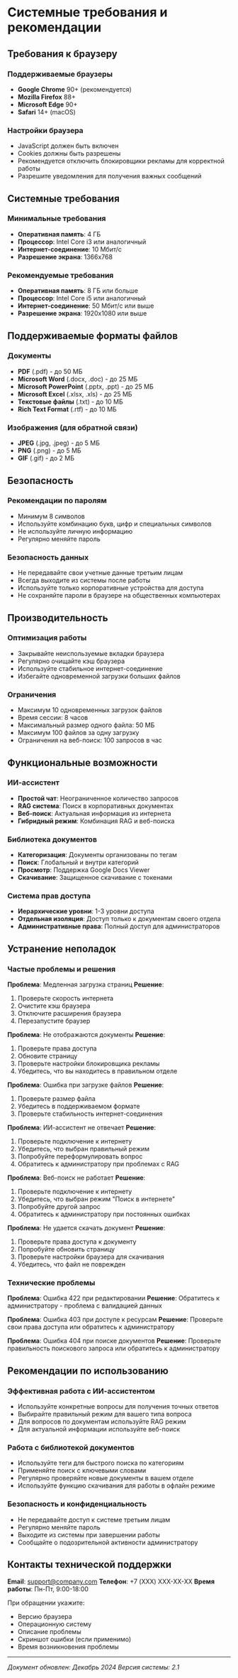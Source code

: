# Системные требования и рекомендации

## Требования к браузеру

### Поддерживаемые браузеры
- **Google Chrome** 90+ (рекомендуется)
- **Mozilla Firefox** 88+
- **Microsoft Edge** 90+
- **Safari** 14+ (macOS)

### Настройки браузера
- JavaScript должен быть включен
- Cookies должны быть разрешены
- Рекомендуется отключить блокировщики рекламы для корректной работы
- Разрешите уведомления для получения важных сообщений

## Системные требования

### Минимальные требования
- **Оперативная память**: 4 ГБ
- **Процессор**: Intel Core i3 или аналогичный
- **Интернет-соединение**: 10 Мбит/с
- **Разрешение экрана**: 1366x768

### Рекомендуемые требования
- **Оперативная память**: 8 ГБ или больше
- **Процессор**: Intel Core i5 или аналогичный
- **Интернет-соединение**: 50 Мбит/с или выше
- **Разрешение экрана**: 1920x1080 или выше

## Поддерживаемые форматы файлов

### Документы
- **PDF** (.pdf) - до 50 МБ
- **Microsoft Word** (.docx, .doc) - до 25 МБ
- **Microsoft PowerPoint** (.pptx, .ppt) - до 25 МБ
- **Microsoft Excel** (.xlsx, .xls) - до 25 МБ
- **Текстовые файлы** (.txt) - до 10 МБ
- **Rich Text Format** (.rtf) - до 10 МБ

### Изображения (для обратной связи)
- **JPEG** (.jpg, .jpeg) - до 5 МБ
- **PNG** (.png) - до 5 МБ
- **GIF** (.gif) - до 2 МБ

## Безопасность

### Рекомендации по паролям
- Минимум 8 символов
- Используйте комбинацию букв, цифр и специальных символов
- Не используйте личную информацию
- Регулярно меняйте пароль

### Безопасность данных
- Не передавайте свои учетные данные третьим лицам
- Всегда выходите из системы после работы
- Используйте только корпоративные устройства для доступа
- Не сохраняйте пароли в браузере на общественных компьютерах

## Производительность

### Оптимизация работы
- Закрывайте неиспользуемые вкладки браузера
- Регулярно очищайте кэш браузера
- Используйте стабильное интернет-соединение
- Избегайте одновременной загрузки больших файлов

### Ограничения
- Максимум 10 одновременных загрузок файлов
- Время сессии: 8 часов
- Максимальный размер одного файла: 50 МБ
- Максимум 100 файлов за одну загрузку
- Ограничения на веб-поиск: 100 запросов в час

## Функциональные возможности

### ИИ-ассистент
- **Простой чат**: Неограниченное количество запросов
- **RAG система**: Поиск в корпоративных документах
- **Веб-поиск**: Актуальная информация из интернета
- **Гибридный режим**: Комбинация RAG и веб-поиска

### Библиотека документов
- **Категоризация**: Документы организованы по тегам
- **Поиск**: Глобальный и внутри категорий
- **Просмотр**: Поддержка Google Docs Viewer
- **Скачивание**: Защищенное скачивание с токенами

### Система прав доступа
- **Иерархические уровни**: 1-3 уровни доступа
- **Отдельная изоляция**: Доступ только к документам своего отдела
- **Административные права**: Полный доступ для администраторов

## Устранение неполадок

### Частые проблемы и решения

**Проблема**: Медленная загрузка страниц
**Решение**: 
1. Проверьте скорость интернета
2. Очистите кэш браузера
3. Отключите расширения браузера
4. Перезапустите браузер

**Проблема**: Не отображаются документы
**Решение**:
1. Проверьте права доступа
2. Обновите страницу
3. Проверьте настройки блокировщика рекламы
4. Убедитесь, что вы находитесь в правильном отделе

**Проблема**: Ошибка при загрузке файлов
**Решение**:
1. Проверьте размер файла
2. Убедитесь в поддерживаемом формате
3. Проверьте стабильность интернет-соединения

**Проблема**: ИИ-ассистент не отвечает
**Решение**:
1. Проверьте подключение к интернету
2. Убедитесь, что выбран правильный режим
3. Попробуйте переформулировать вопрос
4. Обратитесь к администратору при проблемах с RAG

**Проблема**: Веб-поиск не работает
**Решение**:
1. Проверьте подключение к интернету
2. Убедитесь, что выбран режим "Поиск в интернете"
3. Попробуйте другой запрос
4. Обратитесь к администратору при постоянных ошибках

**Проблема**: Не удается скачать документ
**Решение**:
1. Проверьте права доступа к документу
2. Попробуйте обновить страницу
3. Проверьте настройки браузера для скачивания
4. Убедитесь, что файл не поврежден

### Технические проблемы

**Проблема**: Ошибка 422 при редактировании
**Решение**: Обратитесь к администратору - проблема с валидацией данных

**Проблема**: Ошибка 403 при доступе к ресурсам
**Решение**: Проверьте свои права доступа или обратитесь к администратору

**Проблема**: Ошибка 404 при поиске документов
**Решение**: Проверьте правильность поискового запроса или обратитесь к администратору

## Рекомендации по использованию

### Эффективная работа с ИИ-ассистентом
- Используйте конкретные вопросы для получения точных ответов
- Выбирайте правильный режим для вашего типа вопроса
- Для вопросов по документам используйте RAG режим
- Для актуальной информации используйте веб-поиск

### Работа с библиотекой документов
- Используйте теги для быстрого поиска по категориям
- Применяйте поиск с ключевыми словами
- Регулярно проверяйте новые документы в вашем отделе
- Используйте функцию скачивания для работы в офлайн режиме

### Безопасность и конфиденциальность
- Не передавайте доступ к системе третьим лицам
- Регулярно меняйте пароль
- Выходите из системы при завершении работы
- Сообщайте о подозрительной активности администратору

## Контакты технической поддержки

**Email**: support@company.com
**Телефон**: +7 (XXX) XXX-XX-XX
**Время работы**: Пн-Пт, 9:00-18:00

При обращении укажите:
- Версию браузера
- Операционную систему
- Описание проблемы
- Скриншот ошибки (если применимо)
- Время возникновения проблемы

---

*Документ обновлен: Декабрь 2024*
*Версия системы: 2.1*